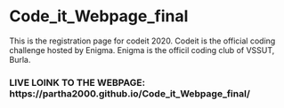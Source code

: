 # Code_it_Webpage_final
This is the registration page for codeit 2020. Codeit is the official coding challenge hosted by Enigma. Enigma is the officil coding club of VSSUT, Burla.

<h3>LIVE LOINK TO THE WEBPAGE: https://partha2000.github.io/Code_it_Webpage_final/ </h3>
